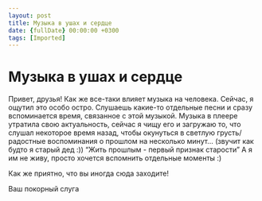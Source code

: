 ```yaml
---
layout: post
title: Музыка в ушах и сердце
date: {fullDate} 00:00:00 +0300
tags: [Imported]
---
```

# Музыка в ушах и сердце

Привет, друзья!
Как же все-таки влияет музыка на человека. Сейчас, я ощутил это особо остро. Слушаешь какие-то отдельные песни и сразу вспоминается время, связанное с этой музыкой. Музыка в плеере утратила свою актуальность, сейчас я чищу его и загружаю то, что слушал некоторое время назад, чтобы окунуться в светлую грусть/радостные воспоминания о прошлом на несколько минут… (звучит как будто я старый дед :)) “Жить прошлым - первый признак старости” А я им не живу, просто хочется вспомнить отдельные моменты :)

Как же приятно, что вы иногда сюда заходите!

Ваш покорный слуга